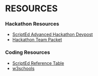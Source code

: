 # RESOURCES
### Hackathon Resources
* [ScriptEd Advanced Hackathon Devpost]()
* [Hackathon Team Packet]()

### Coding Resources
* [ScriptEd Reference Table](https://docs.google.com/document/u/1/d/1iLiKR7F94bmFI8Djr9bWtqWjkkFhYUeSMGzvMDjHzRM/preview)
* [w3schools](https://www.w3schools.com/)
